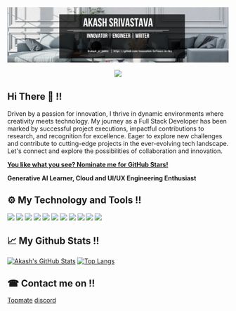 
<a href="" float="center">
  <img src="https://github.com/Innovation-Software-in-Sky/.github/blob/main/profile/images/20231227_181640_0000.png" />
</a>
<p align="center">
  <a href="" float="center"><img src="https://komarev.com/ghpvc/?username=Innovation-Software-in-Sky&color=blue"/></a>
</p>

## Hi There 👋 !!
<p align="centre">Driven by a passion for innovation, I thrive in dynamic environments where creativity meets technology. My journey as a Full Stack Developer has been marked by successful project executions, impactful contributions to research, and recognition for excellence. Eager to explore new challenges and contribute to cutting-edge projects in the ever-evolving tech landscape. Let's connect and explore the possibilities of collaboration and innovation.</p>

[**You like what you see? Nominate me for GitHub Stars!**](https://stars.github.com/nominate/)

<b>Generative AI Learner, Cloud and UI/UX Engineering Enthusiast</b>

## ⚙️ My Technology and Tools !!
![](https://img.shields.io/badge/Development_Tool-Visual_Studio-informational?style=flat&logo=<LOGO_NAME>&logoColor=white&color=2bbc8a)
![](https://img.shields.io/badge/OOPs_Programing-JAVA,TYPESCRIPT-informational?style=flat&logo=<LOGO_NAME>&logoColor=white&color=2bbc8a)
![](https://img.shields.io/badge/Machine_Learning-Python-informational?style=flat&logo=<LOGO_NAME>&logoColor=white&color=2bbc8a)
![](https://img.shields.io/badge/Operating_System-Windows,Mac-informational?style=flat&logo=<LOGO_NAME>&logoColor=white&color=2bbc8a)
![](https://img.shields.io/badge/Cloud_Computing-SAP_BusinessTechnologyPlatform-informational?style=flat&logo=<LOGO_NAME>&logoColor=white&color=2bbc8a)
![](https://img.shields.io/badge/Database-SQL,MongoDB,PostgrSQL,SQLite,SAP_HANA-informational?style=flat&logo=<LOGO_NAME>&logoColor=white&color=2bbc8a)
![](https://img.shields.io/badge/Frontend-Angular,React-informational?style=flat&logo=<LOGO_NAME>&logoColor=white&color=2bbc8a)
![](https://img.shields.io/badge/Backend-Node.Js/Express.Js,Java_Spring,JDBC-informational?style=flat&logo=<LOGO_NAME>&logoColor=white&color=2bbc8a)
![](https://img.shields.io/badge/API-REST-informational?style=flat&logo=<LOGO_NAME>&logoColor=white&color=2bbc8a)
![](https://img.shields.io/badge/LLM-OpenAI,VertexAI,Palm-informational?style=flat&logo=<LOGO_NAME>&logoColor=white&color=2bbc8a)
![](https://img.shields.io/badge/Packages-NPM,yarn,pip-informational?style=flat&logo=<LOGO_NAME>&logoColor=white&color=2bbc8a)

## 📈 My Github Stats !!
[![Akash's GitHub Stats](https://github-readme-stats.vercel.app/api?username=sky-ether-public&hide=issues&count_private=true&show_icons=true&theme=calm)](https://github.com/sky-ether-public/github-readme-stats)
[![Top Langs](https://github-readme-stats.vercel.app/api/top-langs/?username=sky-ether-public&layout=compact&theme=calm)](https://github.com/sky-ether-public/github-readme-stats)

## ☎ Contact me on !!
[Topmate](https://topmate.io/akash_sr_public)
[discord](https://discord.gg/bX9qnBHM)

